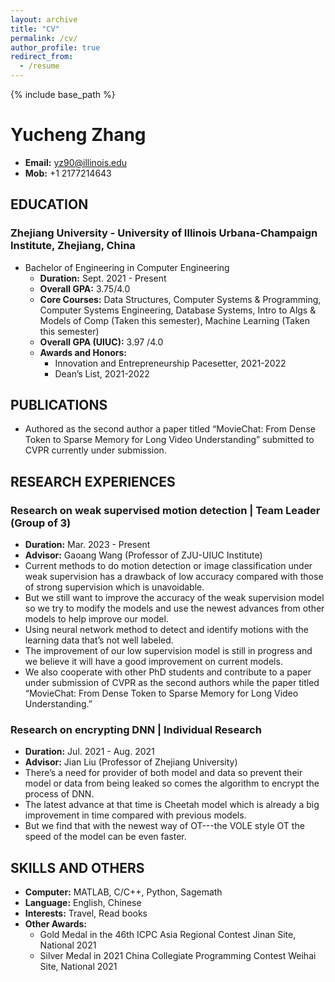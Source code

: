 ```yaml
---
layout: archive
title: "CV"
permalink: /cv/
author_profile: true
redirect_from:
  - /resume
---
```


{% include base_path %}

# Yucheng Zhang

- **Email:** yz90@illinois.edu
- **Mob:** +1 2177214643

## EDUCATION

### Zhejiang University - University of Illinois Urbana-Champaign Institute, Zhejiang, China

- Bachelor of Engineering in Computer Engineering
  - **Duration:** Sept. 2021 - Present
  - **Overall GPA:** 3.75/4.0
  - **Core Courses:** Data Structures, Computer Systems & Programming, Computer Systems Engineering, Database Systems, Intro to Algs & Models of Comp (Taken this semester), Machine Learning (Taken this semester)
  - **Overall GPA (UIUC):** 3.97 /4.0
  - **Awards and Honors:** 
    - Innovation and Entrepreneurship Pacesetter, 2021-2022
    - Dean’s List, 2021-2022

## PUBLICATIONS

- Authored as the second author a paper titled “MovieChat: From Dense Token to Sparse Memory for Long Video Understanding” submitted to CVPR currently under submission.

## RESEARCH EXPERIENCES

### Research on weak supervised motion detection | Team Leader (Group of 3)
- **Duration:** Mar. 2023 - Present
- **Advisor:** Gaoang Wang (Professor of ZJU-UIUC Institute)
- Current methods to do motion detection or image classification under weak supervision has a drawback of low accuracy compared with those of strong supervision which is unavoidable.
- But we still want to improve the accuracy of the weak supervision model so we try to modify the models and use the newest advances from other models to help improve our model.
- Using neural network method to detect and identify motions with the learning data that’s not well labeled.
- The improvement of our low supervision model is still in progress and we believe it will have a good improvement on current models.
- We also cooperate with other PhD students and contribute to a paper under submission of CVPR as the second authors while the paper titled “MovieChat: From Dense Token to Sparse Memory for Long Video Understanding.”

### Research on encrypting DNN | Individual Research
- **Duration:** Jul. 2021 - Aug. 2021
- **Advisor:** Jian Liu (Professor of Zhejiang University)
- There’s a need for provider of both model and data so prevent their model or data from being leaked so comes the algorithm to encrypt the process of DNN.
- The latest advance at that time is Cheetah model which is already a big improvement in time compared with previous models.
- But we find that with the newest way of OT---the VOLE style OT the speed of the model can be even faster.

## SKILLS AND OTHERS

- **Computer:** MATLAB, C/C++, Python, Sagemath
- **Language:** English, Chinese
- **Interests:** Travel, Read books
- **Other Awards:** 
  - Gold Medal in the 46th ICPC Asia Regional Contest Jinan Site, National 2021
  - Silver Medal in 2021 China Collegiate Programming Contest Weihai Site, National 2021
